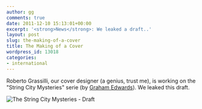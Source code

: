 ```yaml
---
author: gg
comments: true
date: 2011-12-10 15:13:01+00:00
excerpt: '<strong>News</strong>: We leaked a draft..'
layout: post
slug: the-making-of-a-cover
title: The Making of a Cover
wordpress_id: 13018
categories:
- international
---
```


Roberto Grassilli, our cover designer (a genius, trust me), is working on the "String City Mysteries" serie (by [Graham Edwards](http://grahamedwardsonline.wordpress.com/)). We leaked this draft.

![The String City Mysteries - Draft](http://www.40kbooks.com/wp-content/uploads/schizzoprova.jpg)
